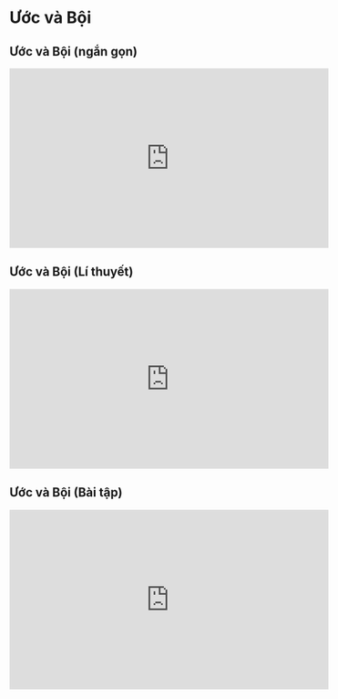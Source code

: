 # Ước và Bội
## Ước và Bội (ngắn gọn)
<iframe width="560" height="315" src="https://www.youtube.com/embed/VsePuVz5zmI?si=6mZpazyFklbhPHqJ" title="YouTube video player" frameborder="0" allow="accelerometer; autoplay; clipboard-write; encrypted-media; gyroscope; picture-in-picture; web-share" referrerpolicy="strict-origin-when-cross-origin" allowfullscreen></iframe>

## Ước và Bội (Lí thuyết)
<iframe width="560" height="315" src="https://www.youtube.com/embed/90oLK3bNbHQ?si=eZkWG5qI_4VrhF7W" title="YouTube video player" frameborder="0" allow="accelerometer; autoplay; clipboard-write; encrypted-media; gyroscope; picture-in-picture; web-share" referrerpolicy="strict-origin-when-cross-origin" allowfullscreen></iframe>

## Ước và Bội (Bài tập)
<iframe width="560" height="315" src="https://www.youtube.com/embed/cNoWryCNnrg?si=DuWTcS99da7bsTO8" title="YouTube video player" frameborder="0" allow="accelerometer; autoplay; clipboard-write; encrypted-media; gyroscope; picture-in-picture; web-share" referrerpolicy="strict-origin-when-cross-origin" allowfullscreen></iframe>



